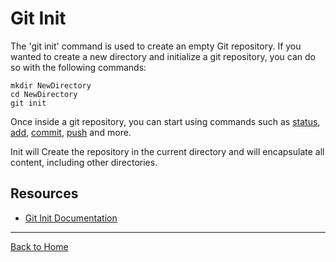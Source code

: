 # Git Init
The 'git init' command is used to create an empty Git repository.
If you wanted to create a new directory and initialize a git repository, you can do so with the following commands:
```
mkdir NewDirectory
cd NewDirectory
git init
```
Once inside a git repository, you can start using commands such as 
[status](./Status.md),
[add](./Add.md),
[commit](./Commit.md),
[push](./Push.md)
and more.

Init will Create the repository in the current directory and will encapsulate all content, including other directories.

## Resources
- [Git Init Documentation](https://git-scm.com/docs/git-init)

---

[Back to Home](../Readme.md)